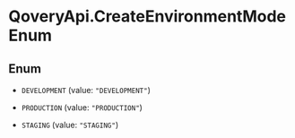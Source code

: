 # QoveryApi.CreateEnvironmentModeEnum

## Enum


* `DEVELOPMENT` (value: `"DEVELOPMENT"`)

* `PRODUCTION` (value: `"PRODUCTION"`)

* `STAGING` (value: `"STAGING"`)


